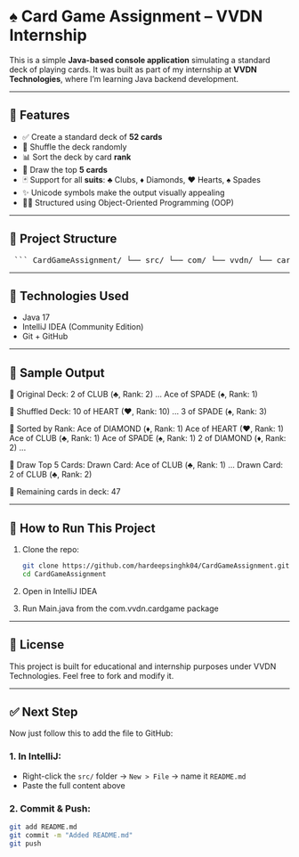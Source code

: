 # ♠️ Card Game Assignment – VVDN Internship

This is a simple **Java-based console application** simulating a standard deck of playing cards. It was built as part of my internship at **VVDN Technologies**, where I’m learning Java backend development.

---

## 🧩 Features

- ✅ Create a standard deck of **52 cards**
- 🔀 Shuffle the deck randomly
- 📊 Sort the deck by card **rank**
- 🎯 Draw the top **5 cards**
- 🃏 Support for all **suits**: ♣️ Clubs, ♦️ Diamonds, ♥️ Hearts, ♠️ Spades
- ✨ Unicode symbols make the output visually appealing
- 👨‍💻 Structured using Object-Oriented Programming (OOP)

---

## 📂 Project Structure

<pre> ``` CardGameAssignment/ └── src/ └── com/ └── vvdn/ └── cardgame/ ├── Suit.java ├── Card.java ├── DeckGenerator.java └── Main.java ``` </pre>

---

## 🧠 Technologies Used

- Java 17
- IntelliJ IDEA (Community Edition)
- Git + GitHub

---

## 📸 Sample Output

🔸 Original Deck:
2 of CLUB (♣, Rank: 2)
...
Ace of SPADE (♠, Rank: 1)

🔸 Shuffled Deck:
10 of HEART (♥, Rank: 10)
...
3 of SPADE (♠, Rank: 3)

🔸 Sorted by Rank:
Ace of DIAMOND (♦, Rank: 1)
Ace of HEART (♥, Rank: 1)
Ace of CLUB (♣, Rank: 1)
Ace of SPADE (♠, Rank: 1)
2 of DIAMOND (♦, Rank: 2)
...

🔸 Draw Top 5 Cards:
Drawn Card: Ace of CLUB (♣, Rank: 1)
...
Drawn Card: 2 of CLUB (♣, Rank: 2)

🔸 Remaining cards in deck: 47


---

## 🚀 How to Run This Project

1. Clone the repo:
   ```bash
   git clone https://github.com/hardeepsinghk04/CardGameAssignment.git
   cd CardGameAssignment

2. Open in IntelliJ IDEA

3. Run Main.java from the com.vvdn.cardgame package

---

## 📌 License

This project is built for educational and internship purposes under VVDN Technologies. Feel free to fork and modify it.


---

## ✅ Next Step

Now just follow this to add the file to GitHub:

### 1. In IntelliJ:
- Right-click the `src/` folder → `New > File` → name it `README.md`
- Paste the full content above

### 2. Commit & Push:
```bash
git add README.md
git commit -m "Added README.md"
git push
